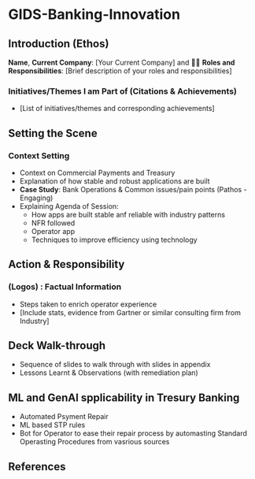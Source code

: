 # GIDS-Banking-Innovation

## Introduction (Ethos)
 **Name**,  **Current Company**: [Your Current Company] and 
👨‍💼 **Roles and Responsibilities**: [Brief description of your roles and responsibilities]

### Initiatives/Themes I am Part of (Citations & Achievements)
- [List of initiatives/themes and corresponding achievements]

## Setting the Scene
### Context Setting
- Context on Commercial Payments and Treasury
- Explanation of how stable and robust applications are built
- **Case Study**: Bank Operations & Common issues/pain points (Pathos - Engaging)
- Explaining Agenda of Session:
  - How apps are built stable anf reliable with industry patterns
  - NFR followed
  - Operator app
  - Techniques to improve efficiency using technology

## Action & Responsibility
### (Logos) : Factual Information
- Steps taken to enrich operator experience
- [Include stats, evidence from Gartner or similar consulting firm from Industry]

## Deck Walk-through
- Sequence of slides to walk through with slides in appendix
- Lessons Learnt & Observations (with remediation plan)

## ML and GenAI spplicability in Tresury Banking
- Automated Psyment Repair
- ML based STP rules
- Bot for Operator to ease their repair process by automasting Standard Operasting Procedures from vasrious sources 

## References
